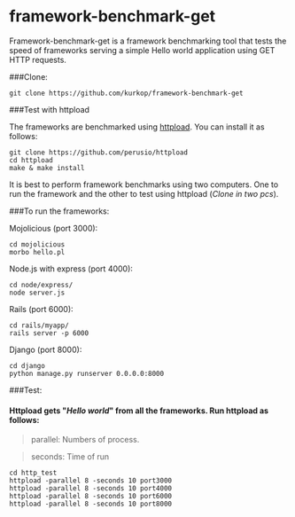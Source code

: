 framework-benchmark-get
=======================

Framework-benchmark-get is a framework benchmarking tool that tests the speed of frameworks serving a simple Hello world application using GET HTTP requests.

###Clone:

    git clone https://github.com/kurkop/framework-benchmark-get
    
###Test with httpload

The frameworks are benchmarked using [httpload](https://github.com/perusio/httpload). You can install it as follows:

    git clone https://github.com/perusio/httpload
    cd httpload
    make & make install

It is best to perform framework benchmarks using two computers. One to run the framework and the other to test using httpload (_Clone in two pcs_).

###To run the frameworks:

Mojolicious (port 3000):

    cd mojolicious
    morbo hello.pl
    
Node.js with express (port 4000):

    cd node/express/
    node server.js

Rails (port 6000):

    cd rails/myapp/
    rails server -p 6000

Django (port 8000):

    cd django
    python manage.py runserver 0.0.0.0:8000

###Test:

#### Httpload gets "_Hello world_" from all the frameworks. Run httpload as follows:

>parallel: Numbers of process.

>seconds: Time of run

    cd http_test
    httpload -parallel 8 -seconds 10 port3000
    httpload -parallel 8 -seconds 10 port4000
    httpload -parallel 8 -seconds 10 port6000
    httpload -parallel 8 -seconds 10 port8000



